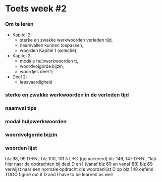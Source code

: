 # Toets week #2

### Om te leren

- Kapitel 2: 
   - sterke en zwakke werkwoorden verleden tijd,
   - naamvallen kunnen toepassen, 
   - woorden Kapitel 1 (selectie); 
- Kapitel 3:
   - modale hulpwerkwoorden tt, 
   - woordvolgorde bijzin,
   - woordjes deel 1; 
- Deel 2:
   - leesvaardigheid


### sterke en zwakke werkwoorden in de verleden tijd 

### naamval tips 

### modal hulpwerkwoorden

### woordvolgorde bijzin 

### woorden lijst
blz 98, 99 D->NL
blz 100,  101 NL->D (gemarkeerd)
blz 146, 147 D->NL
"kijk hier naar de opdrachten bij deel D en I (vanaf blz 69 en vanaf 88)
   blz 69 verwijst naar een normale opdracht die woordenlijst D op blz 148 oefend
   TODO figure out if D and I have to be learned as well
   
   
